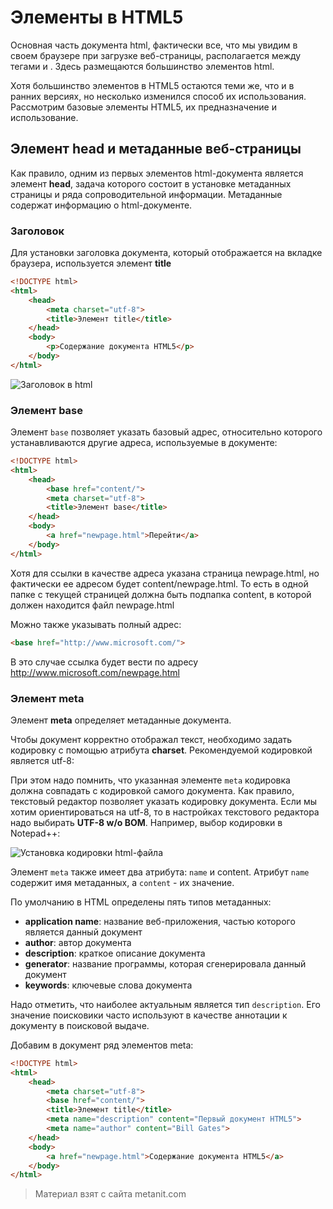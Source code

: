 # Элементы в HTML5

Основная часть документа html, фактически все, что мы увидим в своем браузере при загрузке веб-страницы, располагается между тегами **<body>** и **</body>**. Здесь размещаются большинство элементов html.

Хотя большинство элементов в HTML5 остаются теми же, что и в ранних версиях, но несколько изменился способ их использования. Рассмотрим базовые элементы HTML5, их предназначение и использование.

## Элемент head и метаданные веб-страницы

Как правило, одним из первых элементов html-документа является элемент **head**, задача которого состоит в установке метаданных страницы и ряда сопроводительной информации. Метаданные содержат информацию о html-документе.

### Заголовок

Для установки заголовка документа, который отображается на вкладке браузера, используется элемент **title**

```html
<!DOCTYPE html>
<html>
    <head>
        <meta charset="utf-8">
        <title>Элемент title</title>
    </head>
    <body>
        <p>Содержание документа HTML5</p>
    </body>
</html>
```

![Заголовок в html](https://metanit.com/web/html5/pics/1.5.png)

### Элемент base

Элемент `base` позволяет указать базовый адрес, относительно которого устанавливаются другие адреса, используемые в документе:

```html
<!DOCTYPE html>
<html>
    <head>
        <base href="content/">
        <meta charset="utf-8">
        <title>Элемент base</title>
    </head>
    <body>
        <a href="newpage.html">Перейти</a>
    </body>
</html>
```

Хотя для ссылки в качестве адреса указана страница newpage.html, но фактически ее адресом будет content/newpage.html. То есть в одной папке с текущей страницей должна быть подпапка content, в которой должен находится файл newpage.html

Можно также указывать полный адрес:

```html
<base href="http://www.microsoft.com/">
```

В это случае ссылка будет вести по адресу http://www.microsoft.com/newpage.html

### Элемент meta

Элемент **meta** определяет метаданные документа.

Чтобы документ корректно отображал текст, необходимо задать кодировку с помощью атрибута **charset**. Рекомендуемой кодировкой является utf-8:

<meta charset="utf-8">

При этом надо помнить, что указанная  элементе `meta` кодировка должна совпадать с кодировкой самого документа. Как правило, текстовый редактор позволяет указать кодировку документа. Если мы хотим ориентироваться на utf-8, то в настройках текстового редактора надо выбирать **UTF-8 w/o BOM**. Например, выбор кодировки в Notepad++:

![Установка кодировки html-файла](https://metanit.com/web/html5/pics/1.3.png)

Элемент `meta` также имеет два атрибута: `name` и content. Атрибут `name` содержит имя метаданных, а `content` - их значение.

По умолчанию в HTML определены пять типов метаданных:
- **application name**: название веб-приложения, частью которого является данный документ
- **author**: автор документа
- **description**: краткое описание документа
- **generator**: название программы, которая сгенерировала данный документ
- **keywords**: ключевые слова документа

Надо отметить, что наиболее актуальным является тип `description`. Его значение поисковики часто используют в качестве аннотации к документу в поисковой выдаче.

Добавим в документ ряд элементов meta:

```html
<!DOCTYPE html>
<html>
    <head>
        <meta charset="utf-8">
        <base href="content/">
        <title>Элемент title</title>
        <meta name="description" content="Первый документ HTML5">
        <meta name="author" content="Bill Gates">
    </head>
    <body>
        <a href="newpage.html">Содержание документа HTML5</a>
    </body>
</html>
```


> Материал взят с сайта metanit.com